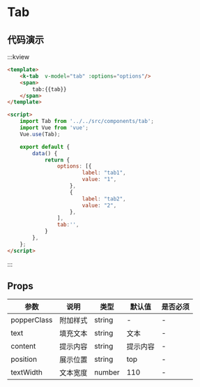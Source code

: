 # Tab

## 代码演示

:::kview 

```html
<template>
    <k-tab  v-model="tab" :options="options"/>
    <span>
        tab:{{tab}}
    </span>
</template>

<script>
    import Tab from '../../src/components/tab';
    import Vue from 'vue';
    Vue.use(Tab);

    export default {
        data() {
            return {
                options: [{
                        label: "tab1",
                        value: "1",
                    },
                    {
                        label: "tab2",
                        value: "2",
                    },
                ],
                tab:'',
            }
        },
    };
</script>
```

:::

##  Props

<div class="markdown-table">

|  参数  |  说明   | 类型  | 默认值|  是否必须|
|-------|---------|------|--------|----------|
|popperClass|附加样式|string|-|-
|text|填充文本|string|文本|-
|content|提示内容|string|提示内容|-
|position|展示位置|string|top|-
|textWidth|文本宽度|number|110|-

</div>

